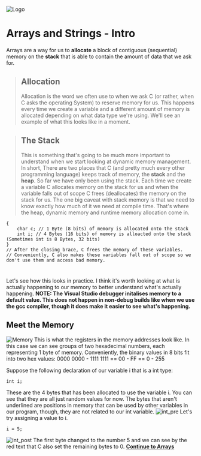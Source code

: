 ![Logo](https://imgur.com/lcSk5CF.png)

# Arrays and Strings - Intro

Arrays are a way for us to **allocate** a block of contiguous (sequential) memory on the **stack** that is able to contain the amount of data that we ask for.

> ## **Allocation**
> Allocation is the word we often use to when we ask C (or rather, when C asks the operating System) to reserve memory for us. This happens every time we create a variable and a different amount of memory is allocated depending on what data type we're using.
We'll see an example of what this looks like in a moment.

> ## **The Stack**
> This is something that's going to be much more important to understand when we start looking at dynamic memory management. In short, There are two places that C (and pretty much every other programming language) keeps track of memory, the **stack** and the **heap**.
So far we have only been using the stack. Each time we create a variable C allocates memory on the stack for us and when the variable falls out of scope C frees (deallocates) the memory on the stack for us.
The one big caveat with stack memory is that we need to know exactly how much of it we need at compile time. That's where the heap, dynamic memory and runtime memory allocation come in.
```
{
    char c; // 1 Byte (8 bits) of memory is allocated onto the stack
    int i; // 4 Bytes (16 bits) of memory is alloacted onto the stack (Sometimes int is 8 Bytes, 32 bits)
}
// After the closing brace, C frees the memory of these variables.
// Conveniently, C also makes these variables fall out of scope so we don't use them and access bad memory.
```

#
Let's see how this looks in practice. I think it's worth looking at what is actually happening to our memory to better understand what's actually happening.
**NOTE: The Visual Studio debugger initalises memory to a default value. This does not happen in non-debug builds like when we use the gcc compiler, though it does make it easier to see what's happening.**

## Meet the Memory
![Memory](https://imgur.com/2vCakjM.png)
This is what the registers in the memory addresses look like. In this case we can see groups of two hexadecimal numbers, each representing 1 byte of memory. Conveniently, the binary values in 8 bits fit into two hex values: 0000 0000 - 1111 1111 == 00 - FF == 0 - 255

Suppose the following declaration of our variable i that is a int type:
```
int i;
```
These are the 4 bytes that has been allocated to use the variable i. You can see that they are all just random values for now. The bytes that aren't underlined are positions in memory that can be used by other variables in our program, though, they are not related to our int variable.
![int_pre](https://imgur.com/O79yHFo.png)
Let's try assigning a value to i.
```
i = 5;
```
![int_post](https://imgur.com/7OlOwhu.png)
The first byte changed to the number 5 and we can see by the red text that C also set the remaining bytes to 0.
[**Continue to Arrays**]()
